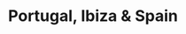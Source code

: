 ---
category: mediterranean
title: Portugal, Ibiza & Spain
class: portugal-ibiza-and-spain
cruiseline: P&O Cruises – Ventura
special-info: Last minute special offer
price: 735
nights: 12
cruise-url: http://www.planetcruise.co.uk/po-cruises/ventura/06-may-2016/97437?referrersiteid=970
---